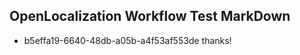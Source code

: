 ## OpenLocalization Workflow Test MarkDown
* b5effa19-6640-48db-a05b-a4f53af553de thanks!

<!--HONumber=Aug16_HO1-->


